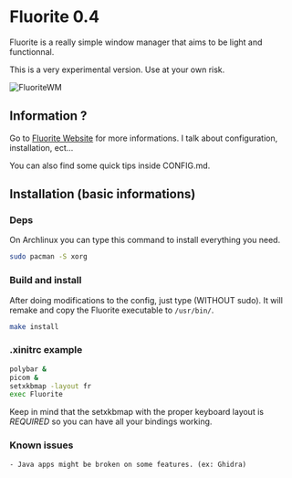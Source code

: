 # Fluorite 0.4

Fluorite is a really simple window manager that aims to be light and functionnal.

This is a very experimental version. Use at your own risk.

![FluoriteWM](https://fluorite.surge.sh/files/Fluorite.png)

## Information ?

Go to [Fluorite Website](https://fluorite.surge.sh) for more informations. I talk about configuration, installation, ect...

You can also find some quick tips inside CONFIG.md.

## Installation (basic informations)

### Deps

On Archlinux you can type this command to install everything you need.

``` sh
sudo pacman -S xorg
```

### Build and install

After doing modifications to the config, just type (WITHOUT sudo). It will remake and copy the Fluorite executable to `/usr/bin/`.

``` sh
make install
```

### .xinitrc example

``` sh
polybar &
picom &
setxkbmap -layout fr
exec Fluorite
```

Keep in mind that the setxkbmap with the proper keyboard layout is *REQUIRED* so you can have all your bindings working.

### Known issues

    - Java apps might be broken on some features. (ex: Ghidra)
